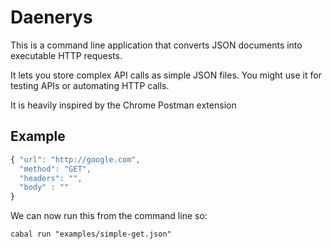 # Daenerys

This is a command line application that converts JSON documents into executable HTTP requests.

It lets you store complex API calls as simple JSON files. You might use it for testing APIs or automating HTTP calls.

It is heavily inspired by the Chrome Postman extension

## Example

```javascript
{ "url": "http://google.com",
  "method": "GET",
  "headers": "",
  "body" : ""
}
```

We can now run this from the command line so:

```
cabal run "examples/simple-get.json"
```
